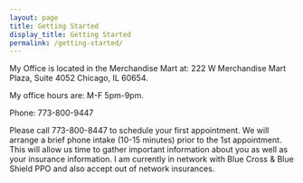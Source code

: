 ```yaml
---
layout: page
title: Getting Started
display_title: Getting Started
permalink: /getting-started/
---
```


My Office is located in the Merchandise Mart at: 222 W Merchandise Mart Plaza, Suite 4052 Chicago, IL 60654.

My office hours are: M-F 5pm-9pm.

Phone: 773-800-9447

Please call 773-800-8447 to schedule your first appointment. We will arrange a brief phone intake (10-15 minutes) prior to the 1st appointment. This will allow us time to gather important information about you as well as your insurance information. I am currently in network with Blue Cross & Blue Shield PPO and also accept out of network insurances.
